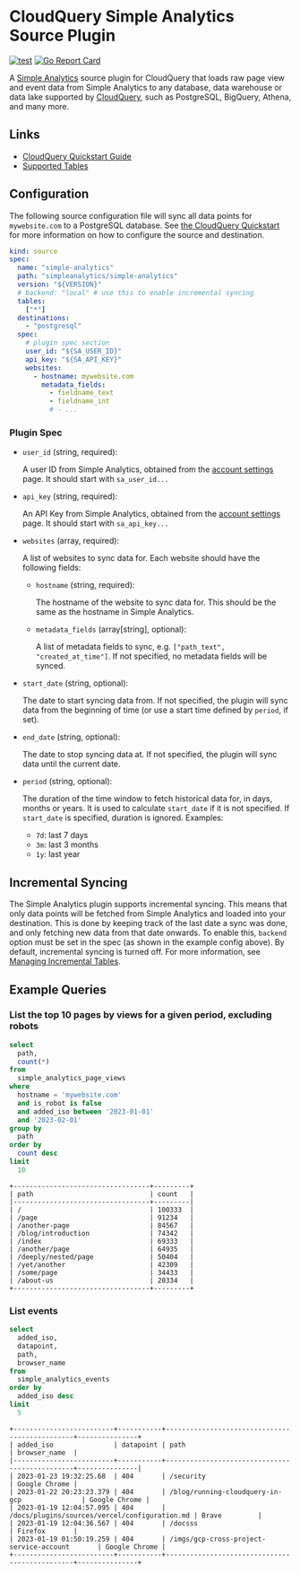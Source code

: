 # CloudQuery Simple Analytics Source Plugin

[![test](https://github.com/cloudquery/cq-source-simple-analytics/actions/workflows/test.yaml/badge.svg)](https://github.com/cloudquery/cq-source-simple-analytics/actions/workflows/test.yaml)
[![Go Report Card](https://goreportcard.com/badge/github.com/cloudquery/cq-source-simple-analytics)](https://goreportcard.com/report/github.com/cloudquery/cq-source-simple-analytics)

A [Simple Analytics](https://simpleanalytics.com/) source plugin for CloudQuery that loads raw page view and event data from Simple Analytics to any database, data warehouse or data lake supported by [CloudQuery](https://www.cloudquery.io/), such as PostgreSQL, BigQuery, Athena, and many more.

## Links

 - [CloudQuery Quickstart Guide](https://www.cloudquery.io/docs/quickstart)
 - [Supported Tables](docs/tables/README.md)

## Configuration

The following source configuration file will sync all data points for `mywebsite.com` to a PostgreSQL database. See [the CloudQuery Quickstart](https://www.cloudquery.io/docs/quickstart) for more information on how to configure the source and destination.

```yaml
kind: source
spec:
  name: "simple-analytics"
  path: "simpleanalytics/simple-analytics"
  version: "${VERSION}"
  # backend: "local" # use this to enable incremental syncing
  tables: 
    ["*"]
  destinations: 
    - "postgresql"
  spec:
    # plugin spec section
    user_id: "${SA_USER_ID}"
    api_key: "${SA_API_KEY}"
    websites:
      - hostname: mywebsite.com
        metadata_fields: 
          - fieldname_text
          - fieldname_int
          # - ... 
```

### Plugin Spec

- `user_id` (string, required):

  A user ID from Simple Analytics, obtained from the [account settings](https://simpleanalytics.com/account) page. It should start with `sa_user_id...`

- `api_key` (string, required):

  An API Key from Simple Analytics, obtained from the [account settings](https://simpleanalytics.com/account) page. It should start with `sa_api_key...`

- `websites` (array, required):

  A list of websites to sync data for. Each website should have the following fields:

    - `hostname` (string, required):
    
      The hostname of the website to sync data for. This should be the same as the hostname in Simple Analytics.
  
    - `metadata_fields` (array[string], optional):

      A list of metadata fields to sync, e.g. `["path_text", "created_at_time"]`. If not specified, no metadata fields will be synced.

- `start_date` (string, optional):

  The date to start syncing data from. If not specified, the plugin will sync data from the beginning of time (or use a start time defined by `period`, if set).

- `end_date` (string, optional): 

  The date to stop syncing data at. If not specified, the plugin will sync data until the current date.

- `period` (string, optional):
  
  The duration of the time window to fetch historical data for, in days, months or years. It is used to calculate `start_date` if it is not specified. If `start_date` is specified, duration is ignored. Examples:
    - `7d`: last 7 days
    - `3m`: last 3 months
    - `1y`: last year


## Incremental Syncing

The Simple Analytics plugin supports incremental syncing. This means that only data points will be fetched from Simple Analytics and loaded into your destination. This is done by keeping track of the last date a sync was done, and only fetching new data from that date onwards.
To enable this, `backend` option must be set in the spec (as shown in the example config above). By default, incremental syncing is turned off. For more information, see [Managing Incremental Tables](/docs/advanced-topics/managing-incremental-tables).

## Example Queries

### List the top 10 pages by views for a given period, excluding robots

```sql
select 
  path, 
  count(*) 
from 
  simple_analytics_page_views 
where 
  hostname = 'mywebsite.com'
  and is_robot is false 
  and added_iso between '2023-01-01' 
  and '2023-02-01'
group by 
  path 
order by
  count desc 
limit 
  10
```

```text
+----------------------------------+---------+
| path                             | count   |
|----------------------------------+---------|
| /                                | 100333  |
| /page                            | 91234   |
| /another-page                    | 84567   |
| /blog/introduction               | 74342   |
| /index                           | 69333   |
| /another/page                    | 64935   |
| /deeply/nested/page              | 50404   |
| /yet/another                     | 42309   |
| /some/page                       | 34433   |
| /about-us                        | 20334   |
+----------------------------------+---------+
```


### List events

```sql
select 
  added_iso, 
  datapoint, 
  path, 
  browser_name 
from 
  simple_analytics_events 
order by 
  added_iso desc 
limit 
  5
```

```text
+-------------------------+-----------+-----------------------------------------------+---------------+
| added_iso               | datapoint | path                                          | browser_name  |
|-------------------------+-----------+-----------------------------------------------+---------------|
| 2023-01-23 19:32:25.68  | 404       | /security                                     | Google Chrome |
| 2023-01-22 20:23:23.379 | 404       | /blog/running-cloudquery-in-gcp               | Google Chrome |
| 2023-01-19 12:04:57.095 | 404       | /docs/plugins/sources/vercel/configuration.md | Brave         |
| 2023-01-19 12:04:36.567 | 404       | /docsss                                       | Firefox       |
| 2023-01-19 01:50:19.259 | 404       | /imgs/gcp-cross-project-service-account       | Google Chrome |
+-------------------------+-----------+-----------------------------------------------+---------------+
```
